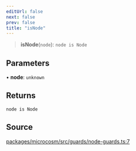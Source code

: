 ```yaml
---
editUrl: false
next: false
prev: false
title: "isNode"
---
```


> **isNode**(`node`): `node is Node`

## Parameters

• **node**: `unknown`

## Returns

`node is Node`

## Source

[packages/microcosm/src/guards/node-guards.ts:7](https://github.com/nodenogg-in/alpha-p2p/blob/d3c0d0ee190bdee84f8272463e9c5efc8c84f42d/packages/microcosm/src/guards/node-guards.ts#L7)
